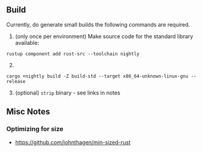 
## Build

Currently, do generate small builds the following commands
are required.

1. (only once per environment) Make source code for the standard library available:

```
rustup component add rust-src --toolchain nightly
```

2.

```
cargo +nightly build -Z build-std --target x86_64-unknown-linux-gnu --release
```

3. (optional) `strip` binary - see links in notes

## Misc Notes

### Optimizing for size

* https://github.com/johnthagen/min-sized-rust